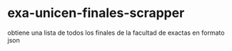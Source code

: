 # exa-unicen-finales-scrapper
obtiene una lista de todos los finales de la facultad de exactas en formato json

